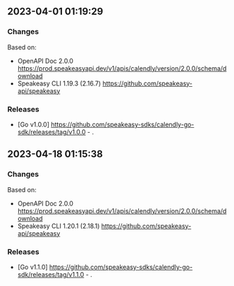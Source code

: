 

## 2023-04-01 01:19:29
### Changes
Based on:
- OpenAPI Doc 2.0.0 https://prod.speakeasyapi.dev/v1/apis/calendly/version/2.0.0/schema/download
- Speakeasy CLI 1.19.3 (2.16.7) https://github.com/speakeasy-api/speakeasy
### Releases
- [Go v1.0.0] https://github.com/speakeasy-sdks/calendly-go-sdk/releases/tag/v1.0.0 - .

## 2023-04-18 01:15:38
### Changes
Based on:
- OpenAPI Doc 2.0.0 https://prod.speakeasyapi.dev/v1/apis/calendly/version/2.0.0/schema/download
- Speakeasy CLI 1.20.1 (2.18.1) https://github.com/speakeasy-api/speakeasy
### Releases
- [Go v1.1.0] https://github.com/speakeasy-sdks/calendly-go-sdk/releases/tag/v1.1.0 - .